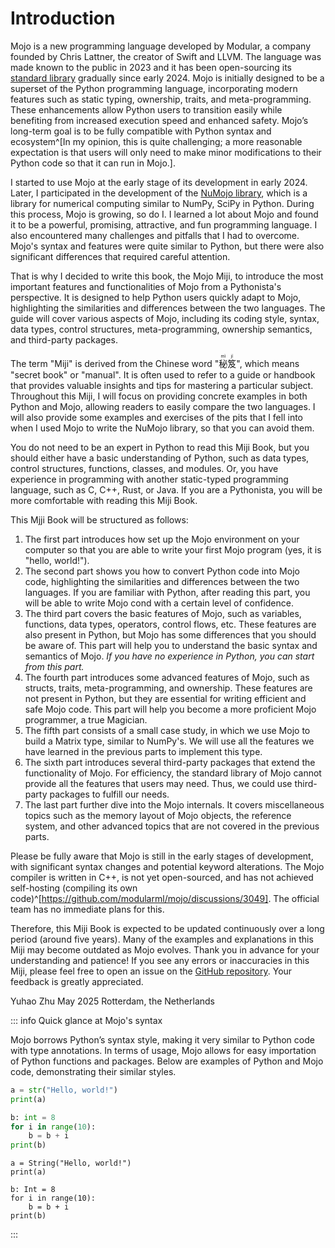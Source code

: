 # Introduction

Mojo is a new programming language developed by Modular, a company founded by Chris Lattner, the creator of Swift and LLVM. The language was made known to the public in 2023 and it has been open-sourcing its [standard library](https://github.com/modular/modular) gradually since early 2024. Mojo is initially designed to be a superset of the Python programming language, incorporating modern features such as static typing, ownership, traits, and meta-programming. These enhancements allow Python users to transition easily while benefiting from increased execution speed and enhanced safety. Mojo’s long-term goal is to be fully compatible with Python syntax and ecosystem^[In my opinion, this is quite challenging; a more reasonable expectation is that users will only need to make minor modifications to their Python code so that it can run in Mojo.].

I started to use Mojo at the early stage of its development in early 2024. Later, I participated in the development of the [NuMojo library](https://github.com/Mojo-Numerics-and-Algorithms-group/NuMojo), which is a library for numerical computing similar to NumPy, SciPy in Python. During this process, Mojo is growing, so do I. I learned a lot about Mojo and found it to be a powerful, promising, attractive, and fun programming language. I also encountered many challenges and pitfalls that I had to overcome. Mojo's syntax and features were quite similar to Python, but there were also significant differences that required careful attention.

That is why I decided to write this book, the Mojo Miji, to introduce the most important features and functionalities of Mojo from a Pythonista's perspective. It is designed to help Python users quickly adapt to Mojo, highlighting the similarities and differences between the two languages. The guide will cover various aspects of Mojo, including its coding style, syntax, data types, control structures, meta-programming, ownership semantics, and third-party packages.

The term "Miji" is derived from the Chinese word "<ruby>秘<rt>mì</rt>笈<rt>jí</rt></ruby>", which means "secret book" or "manual". It is often used to refer to a guide or handbook that provides valuable insights and tips for mastering a particular subject. Throughout this Miji, I will focus on providing concrete examples in both Python and Mojo, allowing readers to easily compare the two languages. I will also provide some examples and exercises of the pits that I fell into when I used Mojo to write the NuMojo library, so that you can avoid them.

You do not need to be an expert in Python to read this Miji Book, but you should either have a basic understanding of Python, such as data types, control structures, functions, classes, and modules. Or, you have experience in programming with another static-typed programming language, such as C, C++, Rust, or Java. If you are a Pythonista, you will be more comfortable with reading this Miji Book.

This Mjji Book will be structured as follows:

1. The first part introduces how set up the Mojo environment on your computer so that you are able to write  your first Mojo program (yes, it is "hello, world!").
1. The second part shows you how to convert Python code into Mojo code, highlighting the similarities and differences between the two languages. If you are familiar with Python, after reading this part, you will be able to write Mojo cond with a certain level of confidence.
1. The third part covers the basic features of Mojo, such as variables, functions, data types, operators, control flows, etc. These features are also present in Python, but Mojo has some differences that you should be aware of. This part will help you to understand the basic syntax and semantics of Mojo. *If you have no experience in Python, you can start from this part.*
1. The fourth part introduces some advanced features of Mojo, such as structs, traits, meta-programming, and ownership. These features are not present in Python, but they are essential for writing efficient and safe Mojo code. This part will help you become a more proficient Mojo programmer, a true Magician.
1. The fifth part consists of a small case study, in which we use Mojo to build a Matrix type, similar to NumPy's. We will use all the features we have learned in the previous parts to implement this type.
1. The sixth part introduces several third-party packages that extend the functionality of Mojo. For efficiency, the standard library of Mojo cannot provide all the features that users may need. Thus, we could use third-party packages to fulfill our needs.
1. The last part further dive into the Mojo internals. It covers miscellaneous topics such as the memory layout of Mojo objects, the reference system, and other advanced topics that are not covered in the previous parts.

Please be fully aware that Mojo is still in the early stages of development, with significant syntax changes and potential keyword alterations. The Mojo compiler is written in C++, is not yet open-sourced, and has not achieved self-hosting (compiling its own code)^[https://github.com/modularml/mojo/discussions/3049]. The official team has no immediate plans for this.

Therefore, this Miji Book is expected to be updated continuously over a long period (around five years). Many of the examples and explanations in this Miji may become outdated as Mojo evolves. Thank you in advance for your understanding and patience! If you see any errors or inaccuracies in this Miji, please feel free to open an issue on the [GitHub repository](https://github.com/forfudan/MojoMiji). Your feedback is greatly appreciated.

Yuhao Zhu
May 2025
Rotterdam, the Netherlands

::: info Quick glance at Mojo's syntax

Mojo borrows Python’s syntax style, making it very similar to Python code with type annotations. In terms of usage, Mojo allows for easy importation of Python functions and packages. Below are examples of Python and Mojo code, demonstrating their similar styles.

```python
a = str("Hello, world!")
print(a)

b: int = 8
for i in range(10):
    b = b + i
print(b)
```

```mojo
a = String("Hello, world!")
print(a)

b: Int = 8
for i in range(10):
    b = b + i
print(b)
```

:::
